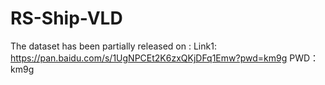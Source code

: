 # RS-Ship-VLD

The dataset has been partially released on :
Link1: https://pan.baidu.com/s/1UgNPCEt2K6zxQKjDFq1Emw?pwd=km9g 
PWD：km9g
